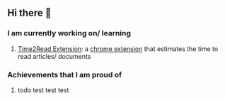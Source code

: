 ## Hi there 👋

### I am currently working on/ learning
1. [Time2Read Extension](https://github.com/sam1037/Reading-Time-Plus): a [chrome extension](https://chromewebstore.google.com/detail/time2read-estimator/iknehfokhecdigojenlhkcmbicogohgi?authuser=2&hl=en) that estimates the time to read articles/ documents

### Achievements that I am proud of
1. todo test test test

<!--
**sam1037/sam1037** is a ✨ _special_ ✨ repository because its `README.md` (this file) appears on your GitHub profile.

Here are some ideas to get you started:

- 🔭 I’m currently working on ...
- 🌱 I’m currently learning ...
- 👯 I’m looking to collaborate on ...
- 🤔 I’m looking for help with ...
- 💬 Ask me about ...
- 📫 How to reach me: ...
- 😄 Pronouns: ...
- ⚡ Fun fact: ...
-->
